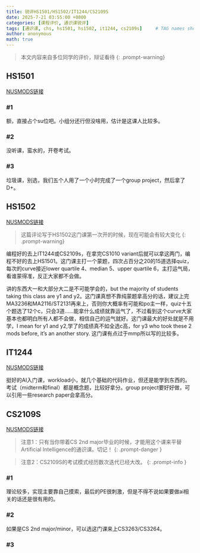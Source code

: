 ```yaml
---
title: 锐评HS1501/HS1502/IT1244/CS2109S
date: 2025-7-21 03:55:00 +0800
categories: [课程评价, 通识课锐评]
tags: [通识课, chs, hs1501, hs1502, it1244, cs2109s]     # TAG names should always be lowercase
author: anonymous
math: true
---
```

> 本文内容来自多位同学的评价，辩证看待
{: .prompt-warning}

## HS1501

[NUSMODS链接](https://nusmods.com/courses/HS1501/artificial-intelligence-and-society)

### #1

额，直接占个su位吧。小组分还行但没啥用，估计是这课人比较多。

### #2

没听课，蛮水的，开卷考试。

### #3

垃圾课，别选，我们五个人用了一个小时完成了一个group project，然后拿了D+。

## HS1502

[NUSMODS链接](https://nusmods.com/courses/HS1502/conceptual-introduction-to-machine-learning)

> 这篇评论写于HS1502这门课第一次开的时候，现在可能会有较大变化
{: .prompt-warning}

编程好的去上IT1244或CS2109s，在拿完CS1010 variant后就可以拿这两门，编程不好的去上HS1501。这门课主打一个蒙题，四次占百分之20的15道选择quiz，每次的curve接近lower quartile 4、median 5、upper quartile 6，主打运气局，看谁蒙得准，反正大家都不会做。

讲的东西大一和大部分大二是不可能学会的，but the majority of students taking this class are y1 and y2。这门课真想不靠纯蒙题拿高分的话，建议上完MA3236和MA2116/ST2131再来上，否则你大概率有可能和po主一样，quiz十五个题选了12个c，只会3道……能拿什么成绩就靠运气了，不过看到这个curve大家基本也都明白所有人都不会做，相信自己的运气就好。这门课最大的好处就是不用学，I mean for y1 and y2,学了的成绩真不如全选c高，for y3 who took these 2 mods before, it’s an another story. 这门课有点过于mmp所以写的比较多。

## IT1244

[NUSMODS链接](https://nusmods.com/courses/IT1244/artificial-intelligence-technology-and-impact)

挺好的AI入门课，workload小，就几个基础的代码作业，但还是能学到东西的。考试（midterm和final）都是概念题，比较好拿分。group project要好好做，可以引用一些research paper会拿高分。

## CS2109S

[NUSMODS链接](https://nusmods.com/courses/CS2109S/introduction-to-ai-and-machine-learning)

> 注意1：只有当你带着CS 2nd major毕业的时候，才能用这个课来平替Artificial Intelligence的通识课。切记！
{: .prompt-danger }

> 注意2：CS2109S的考试模式经历数次迭代已经大改。
{: .prompt-info }

### #1

理论较多，实现主要靠自己摸索，最后的PE很刺激，但是不得不说如果要做ai相关的话还是很有用的。

### #2

如果是CS 2nd major/minor，可以选这门课来上CS3263/CS3264。

### #3
